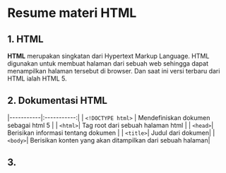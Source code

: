 # Resume materi HTML
## 1. HTML 
**HTML** merupakan singkatan dari Hypertext  Markup Language. HTML digunakan untuk membuat halaman dari sebuah web sehingga dapat menampilkan halaman tersebut di browser. Dan saat ini versi terbaru dari HTML ialah HTML 5. 

## 2. Dokumentasi HTML 
|-----------|:-----------:|
| `<!DOCTYPE html>` | Mendefiniskan dokumen sebagai html 5 |
| `<html>`| Tag root dari sebuah halaman html |
| `<head>`| Berisikan informasi tentang dokumen |
| `<title>`| Judul dari dokumen|
| `<body>`| Berisikan konten yang akan ditampilkan dari sebuah halaman|

## 3. 
